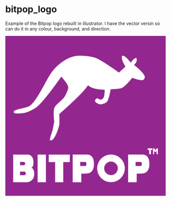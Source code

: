 # bitpop_logo
Example of the Bitpop logo rebuilt in illustrator.  I have the vector versin so can do it in any colour, background, and direction.

![This is an image](bitpop.png)
